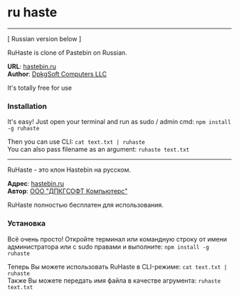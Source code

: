 # ru haste

---

[ Russian version below ]

RuHaste is clone of Pastebin on Russian.

**URL**: [hastebin.ru](https://hastebin.ru) \
**Author**: [DpkgSoft Computers LLC](https://dpkgsoft.ru)

It's totally free for use

### Installation

It's easy! Just open your terminal and run as sudo / admin cmd: `npm install -g ruhaste`

Then you can use CLI:
`cat text.txt | ruhaste` \
You can also pass filename as an argument: `ruhaste text.txt`

---

RuHaste - это клон Hastebin на русском.

**Адрес**: [hastebin.ru](https://hastebin.ru) \
**Автор**: [ООО "ДПКГСОФТ Компьютерс"](https://dpkgsoft.ru)

RuHaste полностью бесплатен для использования.

### Установка

Всё очень просто! Откройте терминал или командную строку от имени администратора или с sudo правами и выполните:
`npm install -g ruhaste`

Теперь Вы можете использовать RuHaste в CLI-режиме:
`cat text.txt | ruhaste` \
Также Вы можете передать имя файла в качестве агрумента: `ruhaste text.txt`